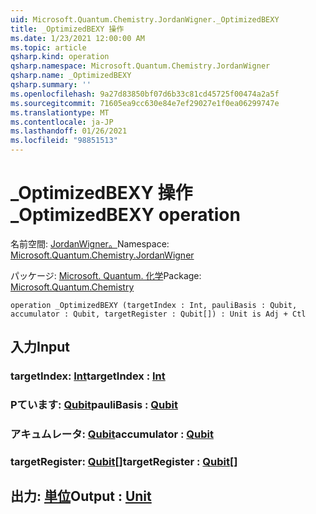 ```yaml
---
uid: Microsoft.Quantum.Chemistry.JordanWigner._OptimizedBEXY
title: _OptimizedBEXY 操作
ms.date: 1/23/2021 12:00:00 AM
ms.topic: article
qsharp.kind: operation
qsharp.namespace: Microsoft.Quantum.Chemistry.JordanWigner
qsharp.name: _OptimizedBEXY
qsharp.summary: ''
ms.openlocfilehash: 9a27d83850bf07d6b33c81cd45725f00474a2a5f
ms.sourcegitcommit: 71605ea9cc630e84e7ef29027e1f0ea06299747e
ms.translationtype: MT
ms.contentlocale: ja-JP
ms.lasthandoff: 01/26/2021
ms.locfileid: "98851513"
---
```

# <a name="_optimizedbexy-operation"></a><span data-ttu-id="274f8-102">_OptimizedBEXY 操作</span><span class="sxs-lookup"><span data-stu-id="274f8-102">_OptimizedBEXY operation</span></span>

<span data-ttu-id="274f8-103">名前空間: [JordanWigner。](xref:Microsoft.Quantum.Chemistry.JordanWigner)</span><span class="sxs-lookup"><span data-stu-id="274f8-103">Namespace: [Microsoft.Quantum.Chemistry.JordanWigner](xref:Microsoft.Quantum.Chemistry.JordanWigner)</span></span>

<span data-ttu-id="274f8-104">パッケージ: [Microsoft. Quantum. 化学](https://nuget.org/packages/Microsoft.Quantum.Chemistry)</span><span class="sxs-lookup"><span data-stu-id="274f8-104">Package: [Microsoft.Quantum.Chemistry](https://nuget.org/packages/Microsoft.Quantum.Chemistry)</span></span>




```qsharp
operation _OptimizedBEXY (targetIndex : Int, pauliBasis : Qubit, accumulator : Qubit, targetRegister : Qubit[]) : Unit is Adj + Ctl
```


## <a name="input"></a><span data-ttu-id="274f8-105">入力</span><span class="sxs-lookup"><span data-stu-id="274f8-105">Input</span></span>

### <a name="targetindex--int"></a><span data-ttu-id="274f8-106">targetIndex: [Int](xref:microsoft.quantum.lang-ref.int)</span><span class="sxs-lookup"><span data-stu-id="274f8-106">targetIndex : [Int](xref:microsoft.quantum.lang-ref.int)</span></span>




### <a name="paulibasis--qubit"></a><span data-ttu-id="274f8-107">Pています: [Qubit](xref:microsoft.quantum.lang-ref.qubit)</span><span class="sxs-lookup"><span data-stu-id="274f8-107">pauliBasis : [Qubit](xref:microsoft.quantum.lang-ref.qubit)</span></span>




### <a name="accumulator--qubit"></a><span data-ttu-id="274f8-108">アキュムレータ: [Qubit](xref:microsoft.quantum.lang-ref.qubit)</span><span class="sxs-lookup"><span data-stu-id="274f8-108">accumulator : [Qubit](xref:microsoft.quantum.lang-ref.qubit)</span></span>




### <a name="targetregister--qubit"></a><span data-ttu-id="274f8-109">targetRegister: [Qubit](xref:microsoft.quantum.lang-ref.qubit)[]</span><span class="sxs-lookup"><span data-stu-id="274f8-109">targetRegister : [Qubit](xref:microsoft.quantum.lang-ref.qubit)[]</span></span>





## <a name="output--unit"></a><span data-ttu-id="274f8-110">出力: [単位](xref:microsoft.quantum.lang-ref.unit)</span><span class="sxs-lookup"><span data-stu-id="274f8-110">Output : [Unit](xref:microsoft.quantum.lang-ref.unit)</span></span>

